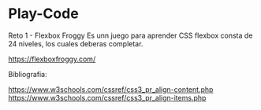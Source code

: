 # Play-Code
Reto 1 - Flexbox Froggy
Es unn juego para aprender CSS flexbox consta de 24 niveles, los cuales deberas completar.

https://flexboxfroggy.com/

Bibliografia:

https://www.w3schools.com/cssref/css3_pr_align-content.php
https://www.w3schools.com/cssref/css3_pr_align-items.php
